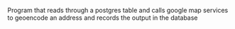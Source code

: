 Program that reads through a postgres table and calls google map services to geoencode an address and records the output in the database
